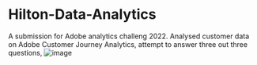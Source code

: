 # Hilton-Data-Analytics
A submission for Adobe analytics challeng 2022.
Analysed customer data on Adobe Customer Journey Analytics, attempt to answer three out three questions,
![image](https://user-images.githubusercontent.com/75237046/205116423-05b0a475-70fe-4899-bfb1-6c3730f70c00.png)
